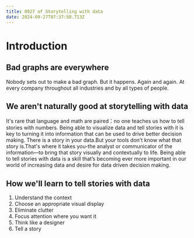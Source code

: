 ```yaml
---
title: 0927 of Storytelling with data
date: 2024-09-27T07:37:58.713Z
---
```


# Introduction
## Bad graphs are everywhere
Nobody sets out to make a bad graph. But it happens. Again and
 again. At every company throughout all industries and by all types of
 people.
## We aren't naturally good at storytelling with data
It's rare that language and math are paired：no one teaches us how to tell stories with numbers.
Being able to visualize data and tell stories with it is key to turning it into information that can be used to drive better decision making.
There is a story in your data.But your tools don't know what that story is.That's where it takes you-the analyst or communicator of the information—to bring that story visually and contextually to life.
Being able to tell stories with data is a skill that’s becoming ever more important in our world of increasing data and desire for data driven decision making. 
## How we'll learn to tell stories with data
1. Understand the context
2. Choose an appropriate visual display
3. Eliminate clutter
4. Focus attention where you want it
5. Think like a designer
6. Tell a story